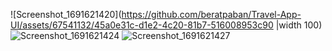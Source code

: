 
![Screenshot_1691621420](https://github.com/beratpaban/Travel-App-UI/assets/67541132/45a0e31c-d1e2-4c20-81b7-516008953c90 |width 100)
![Screenshot_1691621424](https://github.com/beratpaban/Travel-App-UI/assets/67541132/d9d32562-28dc-4f81-a6d3-54f92baea737)
![Screenshot_1691621427](https://github.com/beratpaban/Travel-App-UI/assets/67541132/e685e570-fde2-4b9c-a524-37b489c40492)
